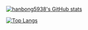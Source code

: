 [![hanbong5938's GitHub stats](https://github-readme-stats.vercel.app/api?username=hanbong5938&count_private=true&show_icons=true&theme=gruvbox)](https://github.com/anuraghazra/github-readme-stats)

[![Top Langs](https://github-readme-stats.vercel.app/api/top-langs/?username=hanbong5938)](https://github.com/anuraghazra/github-readme-stats)
